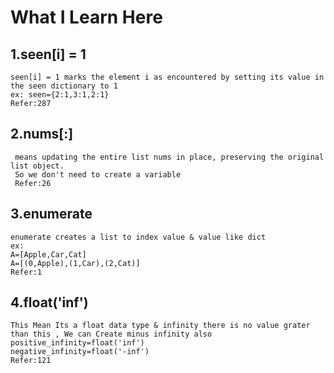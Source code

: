 # What I Learn Here

## 1.seen[i] = 1
    seen[i] = 1 marks the element i as encountered by setting its value in the seen dictionary to 1
    ex: seen={2:1,3:1,2:1}
    Refer:287

## 2.nums[:]
     means updating the entire list nums in place, preserving the original list object.
     So we don't need to create a variable
     Refer:26

## 3.enumerate
    enumerate creates a list to index value & value like dict
    ex:
    A=[Apple,Car,Cat]
    A=[(0,Apple),(1,Car),(2,Cat)]
    Refer:1

  ## 4.float('inf')
    This Mean Its a float data type & infinity there is no value grater than this , We can Create minus infinity also
    positive_infinity=float('inf')
    negative_infinity=float('-inf')
    Refer:121
